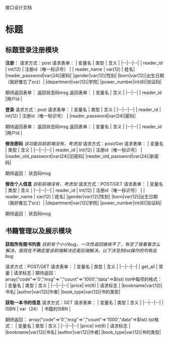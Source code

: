 接口设计文档

# 标题

## 标题登录注册模块

**注册：**
请求方式：post
请求表单：
| 变量名 | 类型 |  含义 | 
|--|--|--|
| reader_id | int(12) | 注册id（唯一标识号） |
| reader_name | var(12) |  姓名|
|reader_password|var(24)|密码|
|gender|var(12)|性别|
|born|var(12)|出生日期（我好像忘了orz）|
|department|var(12)|学院|
|power_number|int(6)|验证码|

期待返回表单：
返回状态码msg
返回表单：
| 变量名 | 含义 |
|--|--|
| reader_id |用户id  |

**登录**
请求方式：post
请求表单：
| 变量名 | 类型 |  含义 | 
|--|--|--|
| reader_id | int(12) | 注册id（唯一标识号） |
|reader_password|var(24)|密码|

期待返回表单：
返回状态码msg
返回表单：
| 变量名 | 含义 |
|--|--|
| reader_id |用户id  |

**修改密码**
*该功能目前前端没有，考虑加*
请求方式：post/Get
请求表单：
| 变量名 | 类型 |  含义 | 
|--|--|--|
| reader_id | int(12) | 注册id（唯一标识号） |
|reader_old_password|var(24)|旧密码|
|reader_old_password|var(24)|新密码|

期待返回：
状态码msg

**修改个人信息**
*目前前端没有，考虑加*
请求方式：POST/GET
请求表单：
| 变量名 | 类型 |  含义 | 
|--|--|--|
| reader_id | int(12) | 注册id（唯一标识号） |
| reader_name | var(12) |  姓名|
|gender|var(12)|性别|
|born|var(12)|出生日期（我好像忘了orz）|
|department|var(12)|学院|
|power_number|int(6)|验证码|

期待返回：
状态码msg

## 书籍管理以及展示模块
**获取所有图书列表**
*目前有个小小bug，一次性返回接收不了，有空了我看看怎么解决，我现在不确定是该前端解决还是后端解决，以下涉及到list操作的均有此bug*

请求方式：POST/GET 
请求表单：
| 变量名 | 类型 |  含义 | 
|--|--|--|
| get_all | 常量 | 请求标志 |
期待返回：
array("code"=>'0',"msg"=>'',"count"=>'1000',"data"=>$list)
list中每项的格式：
| 变量名 | 类型 |  含义 | 
|--|--|--|
|price| int(6) | 请求标志 |
|bookname|var(12)|书名|
|author|var(12)|作者|
|book_type|var(12)|书的类型|

**获取一本书的信息**
请求方式：GET
请求表单：
| 变量名 | 类型 |  含义 | 
|--|--|--|
| ISBN | var（24） | 书籍的ISBN |

期待返回：
array("code"=>'0',"msg"=>'',"count"=>'1000',"data"=>$list)
list格式：
| 变量名 | 类型 |  含义 | 
|--|--|--|
|price| int(6) | 请求标志 |
|bookname|var(12)|书名|
|author|var(12)|作者|
|book_type|var(12)|书的类型|




